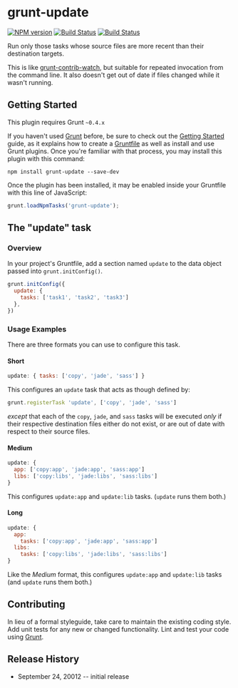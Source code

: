 # grunt-update

[![NPM version](https://badge.fury.io/js/grunt-update.png)](http://badge.fury.io/js/grunt-update)
[![Build Status](https://api.travis-ci.org/osteele/grunt-update.png?branch-master)](https://api.travis-ci.org/osteele/grunt-update.png?branch-master)
[![Build Status](https://david-dm.org/osteele/grunt-update.png)](https://david-dm.org/osteele/grunt-update.png)

Run only those tasks whose source files are more recent than their destination targets.

This is like [grunt-contrib-watch](https://github.com/gruntjs/grunt-contrib-watch), but suitable for repeated
invocation from the command line. It also doesn't get out of date if files changed while it wasn't running.

## Getting Started
This plugin requires Grunt `~0.4.x`

If you haven't used [Grunt](http://gruntjs.com/) before, be sure to check out the [Getting Started](http://gruntjs.com/getting-started) guide, as it explains how to create a [Gruntfile](http://gruntjs.com/sample-gruntfile) as well as install and use Grunt plugins. Once you're familiar with that process, you may install this plugin with this command:

```shell
npm install grunt-update --save-dev
```

Once the plugin has been installed, it may be enabled inside your Gruntfile with this line of JavaScript:

```js
grunt.loadNpmTasks('grunt-update');
```

## The "update" task

### Overview
In your project's Gruntfile, add a section named `update` to the data object passed into `grunt.initConfig()`.

```js
grunt.initConfig({
  update: {
    tasks: ['task1', 'task2', 'task3']
  },
})
```

### Usage Examples

There are three formats you can use to configure this task.

#### Short
```js
update: { tasks: ['copy', 'jade', 'sass'] }
```

This configures an `update` task that acts as though defined by:

```js
grunt.registerTask 'update', ['copy', 'jade', 'sass']
```

*except* that each of the `copy`, `jade`, and `sass` tasks will be executed *only* if their respective destination files
either do not exist, or are out of date with respect to their source files.

#### Medium
```js
update: {
  app: ['copy:app', 'jade:app', 'sass:app']
  libs: ['copy:libs', 'jade:libs', 'sass:libs']
}
```

This configures `update:app` and `update:lib` tasks. (`update` runs them both.)

#### Long
```js
update: {
  app:
    tasks: ['copy:app', 'jade:app', 'sass:app']
  libs:
    tasks: ['copy:libs', 'jade:libs', 'sass:libs']
}
```

Like the *Medium* format, this configures `update:app` and `update:lib` tasks (and `update` runs them both.)

## Contributing
In lieu of a formal styleguide, take care to maintain the existing coding style. Add unit tests for any new or changed functionality. Lint and test your code using [Grunt](http://gruntjs.com/).

## Release History

* September 24, 20012 -- initial release

